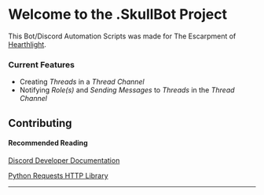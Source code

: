 # Welcome to the .SkullBot Project

This Bot/Discord Automation Scripts was made for The Escarpment of [Hearthlight](https://www.hearthlightgame.org/).

### Current Features

- Creating *Threads* in a *Thread Channel* 
- Notifying *Role(s)* and *Sending Messages* to *Threads* in the *Thread Channel*

## Contributing

#### Recommended Reading

[Discord Developer Documentation](https://discord.com/developers/docs/intro)

[Python Requests HTTP Library](https://requests.readthedocs.io/en/latest/)

---